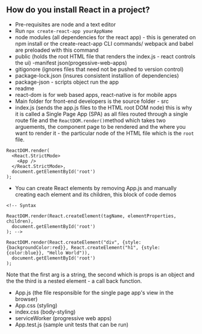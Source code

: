 ## How do you install React in a project?

- Pre-requisites are node and a text editor
- Run `npx create-react-app yourAppName`
- node modules (all dependencies for the react app) - this is generated on npm install or the create-react-app CLI commands/ webpack and babel are preloaded with this command
- public (holds the root HTML file that renders the index.js - react controls the ui) -manifest json(progessive-web-apps)
- gitigonore (ignores files that need not be pushed to version control)
- package-lock.json (insures consistent installion of dependencies)
- package-json - scripts object run the app
- readme
- react-dom is for web based apps, react-native is for mobile apps
- Main folder for front-end developers is the source folder - src
- index.js (sends the app.js files to the HTML root DOM node) this is why it is called a Single Page App (SPA) as all files routed through a single route file and the `ReactDOM.render()`method which takes two arguements, the component page to be rendered and the where you want to render it - the particular node of the HTML file which is the `root` file.

```
ReactDOM.render(
  <React.StrictMode>
    <App />
  </React.StrictMode>,
  document.getElementById('root')
);
```

- You can create React elements by removing App.js and manually creating each element and its children, this block of code demos

```
<!-- Syntax

ReactDOM.render(React.createElement(tagName, elementProperties, children),
  document.getElementById('root')
); -->

ReactDOM.render(React.createElement("div", {style: {backgroundColor:red}}, React.createElement("h1", {style: {color:blue}}, "Hello World")),
  document.getElementById('root')
);
```

Note that the first arg is a string, the second which is props is an object and the the third is a nested element - a call back function.

- App.js (the file responsible for the single page app's view in the browser)
- App.css (styling)
- index.css (body-styling)
- serviceWorker (progressive web apps)
- App.test.js (sample unit tests that can be run)